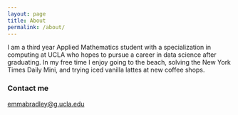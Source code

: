 ```yaml
---
layout: page
title: About
permalink: /about/
---
```


I am a third year Applied Mathematics student with a specialization in computing at UCLA who hopes to pursue a career in data science after graduating. In my free time I enjoy going to the beach, solving the New York Times Daily Mini, and trying iced vanilla lattes at new coffee shops. 

### Contact me

[emmabradley@g.ucla.edu](mailto:emmabradley@g.ucla.edu)
